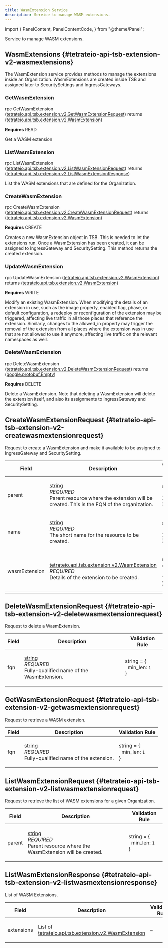 ```yaml
---
title: WasmExtension Service
description: Service to manage WASM extensions.
---
```



import {
  PanelContent,
  PanelContentCode,
} from "@theme/Panel";


<!-- WARNING: This page is generated. Please take a look at extensions/plugin-service-bridge-api-docs/src/files/doc/page.ejs -->

Service to manage WASM extensions.


## WasmExtensions {#tetrateio-api-tsb-extension-v2-wasmextensions}

The WasmExtension service provides methods to manage the extensions inside an Organization.
WasmExtensions are created inside TSB and assigned later to SecuritySettings and IngressGateways.


### GetWasmExtension

<PanelContent>
<PanelContentCode>

rpc GetWasmExtension ([tetrateio.api.tsb.extension.v2.GetWasmExtensionRequest](../../../tsb/extension/v2/wasm_service#tetrateio-api-tsb-extension-v2-getwasmextensionrequest)) returns ([tetrateio.api.tsb.extension.v2.WasmExtension](../../../tsb/extension/v2/wasm_extension#tetrateio-api-tsb-extension-v2-wasmextension))

</PanelContentCode>

**Requires** READ

Get a WASM extension

</PanelContent>

### ListWasmExtension

<PanelContent>
<PanelContentCode>

rpc ListWasmExtension ([tetrateio.api.tsb.extension.v2.ListWasmExtensionRequest](../../../tsb/extension/v2/wasm_service#tetrateio-api-tsb-extension-v2-listwasmextensionrequest)) returns ([tetrateio.api.tsb.extension.v2.ListWasmExtensionResponse](../../../tsb/extension/v2/wasm_service#tetrateio-api-tsb-extension-v2-listwasmextensionresponse))

</PanelContentCode>



List the WASM extensions that are defined for the Organization.

</PanelContent>

### CreateWasmExtension

<PanelContent>
<PanelContentCode>

rpc CreateWasmExtension ([tetrateio.api.tsb.extension.v2.CreateWasmExtensionRequest](../../../tsb/extension/v2/wasm_service#tetrateio-api-tsb-extension-v2-createwasmextensionrequest)) returns ([tetrateio.api.tsb.extension.v2.WasmExtension](../../../tsb/extension/v2/wasm_extension#tetrateio-api-tsb-extension-v2-wasmextension))

</PanelContentCode>

**Requires** CREATE

Creates a new WasmExtension object in TSB. This is needed to let the extensions run.
Once a WasmExtension has been created, it can be assigned to IngressGateway and SecuritySetting.
This method returns the created extension.

</PanelContent>

### UpdateWasmExtension

<PanelContent>
<PanelContentCode>

rpc UpdateWasmExtension ([tetrateio.api.tsb.extension.v2.WasmExtension](../../../tsb/extension/v2/wasm_extension#tetrateio-api-tsb-extension-v2-wasmextension)) returns ([tetrateio.api.tsb.extension.v2.WasmExtension](../../../tsb/extension/v2/wasm_extension#tetrateio-api-tsb-extension-v2-wasmextension))

</PanelContentCode>

**Requires** WRITE

Modify an existing WasmExtension.
When modifying the details of an extension in use, such as the image property, enabled flag, phase,
or default configuration, a redeploy or reconfiguration of the extension may be triggered, affecting live
traffic in all those places that reference the extension.
Similarly, changes to the allowed_in property may trigger the removal of the extension from all places where
the extension was in use that are not allowed to use it anymore, affecting live traffic on the
relevant namespaces as well.

</PanelContent>

### DeleteWasmExtension

<PanelContent>
<PanelContentCode>

rpc DeleteWasmExtension ([tetrateio.api.tsb.extension.v2.DeleteWasmExtensionRequest](../../../tsb/extension/v2/wasm_service#tetrateio-api-tsb-extension-v2-deletewasmextensionrequest)) returns ([google.protobuf.Empty](https://developers.google.com/protocol-buffers/docs/reference/google.protobuf#google.protobuf.Empty))

</PanelContentCode>

**Requires** DELETE

Delete a WasmExtension.
Note that deleting a WasmExtension will delete the extension itself, and also its assignments to IngressGateway and SecuritySetting.

</PanelContent>






## CreateWasmExtensionRequest {#tetrateio-api-tsb-extension-v2-createwasmextensionrequest}

Request to create a WasmExtension and make it available to be assigned to IngressGateway and SecuritySetting.



  
<div class="generated-table"></div>

<table>
<thead>
<tr>
<th>Field</th>
<th class="description">Description</th>
<th>Validation Rule</th>
</tr>
</thead>
    
<tr>
<td>


parent

</td>

<td>

[string](https://developers.google.com/protocol-buffers/docs/proto3#scalar) <br/> _REQUIRED_ <br/> Parent resource where the extension will be created. This is the FQN of the organization.

</td>

<td>

string = {<br/>&nbsp;&nbsp;min_len: `1`<br/>}<br/>

</td>
</tr>
    
<tr>
<td>


name

</td>

<td>

[string](https://developers.google.com/protocol-buffers/docs/proto3#scalar) <br/> _REQUIRED_ <br/> The short name for the resource to be created.

</td>

<td>

string = {<br/>&nbsp;&nbsp;min_len: `1`<br/>}<br/>

</td>
</tr>
    
<tr>
<td>


wasmExtension

</td>

<td>

[tetrateio.api.tsb.extension.v2.WasmExtension](../../../tsb/extension/v2/wasm_extension#tetrateio-api-tsb-extension-v2-wasmextension) <br/> _REQUIRED_ <br/> Details of the extension to be created.

</td>

<td>

message = {<br/>&nbsp;&nbsp;required: `true`<br/>}<br/>

</td>
</tr>
    
</table>
  


## DeleteWasmExtensionRequest {#tetrateio-api-tsb-extension-v2-deletewasmextensionrequest}

Request to delete a WasmExtension.



  
<div class="generated-table"></div>

<table>
<thead>
<tr>
<th>Field</th>
<th class="description">Description</th>
<th>Validation Rule</th>
</tr>
</thead>
    
<tr>
<td>


fqn

</td>

<td>

[string](https://developers.google.com/protocol-buffers/docs/proto3#scalar) <br/> _REQUIRED_ <br/> Fully-qualified name of the WasmExtension.

</td>

<td>

string = {<br/>&nbsp;&nbsp;min_len: `1`<br/>}<br/>

</td>
</tr>
    
</table>
  


## GetWasmExtensionRequest {#tetrateio-api-tsb-extension-v2-getwasmextensionrequest}

Request to retrieve a WASM extension.



  
<div class="generated-table"></div>

<table>
<thead>
<tr>
<th>Field</th>
<th class="description">Description</th>
<th>Validation Rule</th>
</tr>
</thead>
    
<tr>
<td>


fqn

</td>

<td>

[string](https://developers.google.com/protocol-buffers/docs/proto3#scalar) <br/> _REQUIRED_ <br/> Fully-qualified name of the extension.

</td>

<td>

string = {<br/>&nbsp;&nbsp;min_len: `1`<br/>}<br/>

</td>
</tr>
    
</table>
  


## ListWasmExtensionRequest {#tetrateio-api-tsb-extension-v2-listwasmextensionrequest}

Request to retrieve the list of WASM extensions for a given Organization.



  
<div class="generated-table"></div>

<table>
<thead>
<tr>
<th>Field</th>
<th class="description">Description</th>
<th>Validation Rule</th>
</tr>
</thead>
    
<tr>
<td>


parent

</td>

<td>

[string](https://developers.google.com/protocol-buffers/docs/proto3#scalar) <br/> _REQUIRED_ <br/> Parent resource where the WasmExtension will be created.

</td>

<td>

string = {<br/>&nbsp;&nbsp;min_len: `1`<br/>}<br/>

</td>
</tr>
    
</table>
  


## ListWasmExtensionResponse {#tetrateio-api-tsb-extension-v2-listwasmextensionresponse}

List of WASM Extensions.



  
<div class="generated-table"></div>

<table>
<thead>
<tr>
<th>Field</th>
<th class="description">Description</th>
<th>Validation Rule</th>
</tr>
</thead>
    
<tr>
<td>


extensions

</td>

<td>

List of [tetrateio.api.tsb.extension.v2.WasmExtension](../../../tsb/extension/v2/wasm_extension#tetrateio-api-tsb-extension-v2-wasmextension) <br/> 

</td>

<td>

&ndash;

</td>
</tr>
    
</table>
  



